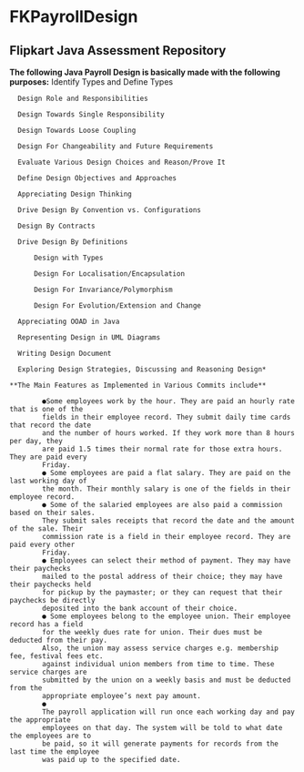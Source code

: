 # FKPayrollDesign
## Flipkart Java Assessment Repository

  __The following Java Payroll Design is basically made with the following purposes:__
      Identify Types and Define Types
      
      Design Role and Responsibilities
      
      Design Towards Single Responsibility
      
      Design Towards Loose Coupling
      
      Design For Changeability and Future Requirements
      
      Evaluate Various Design Choices and Reason/Prove It
      
      Define Design Objectives and Approaches
      
      Appreciating Design Thinking
      
      Drive Design By Convention vs. Configurations
      
      Design By Contracts
      
      Drive Design By Definitions
      
          Design with Types
          
          Design For Localisation/Encapsulation
          
          Design For Invariance/Polymorphism
          
          Design For Evolution/Extension and Change
      
      Appreciating OOAD in Java
      
      Representing Design in UML Diagrams
      
      Writing Design Document
      
      Exploring Design Strategies, Discussing and Reasoning Design*
      
    **The Main Features as Implemented in Various Commits include**
    
            ●Some employees work by the hour. They are paid an hourly rate that is one of the
            fields in their employee record. They submit daily time cards that record the date
            and the number of hours worked. If they work more than 8 hours per day, they
            are paid 1.5 times their normal rate for those extra hours. They are paid every
            Friday.
            ● Some employees are paid a flat salary. They are paid on the last working day of
            the month. Their monthly salary is one of the fields in their employee record.
            ● Some of the salaried employees are also paid a commission based on their sales.
            They submit sales receipts that record the date and the amount of the sale. Their
            commission rate is a field in their employee record. They are paid every other
            Friday.
            ● Employees can select their method of payment. They may have their paychecks
            mailed to the postal address of their choice; they may have their paychecks held
            for pickup by the paymaster; or they can request that their paychecks be directly
            deposited into the bank account of their choice.
            ● Some employees belong to the employee union. Their employee record has a field
            for the weekly dues rate for union. Their dues must be deducted from their pay.
            Also, the union may assess service charges e.g. membership fee, festival fees etc.
            against individual union members from time to time. These service charges are
            submitted by the union on a weekly basis and must be deducted from the
            appropriate employee’s next pay amount.
            ●
            The payroll application will run once each working day and pay the appropriate
            employees on that day. The system will be told to what date the employees are to
            be paid, so it will generate payments for records from the last time the employee
            was paid up to the specified date.
